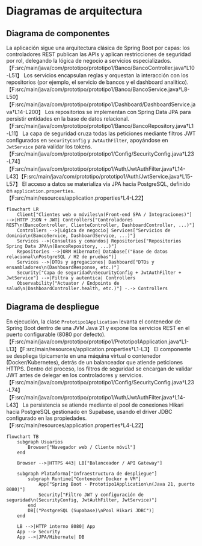 # Diagramas de arquitectura

## Diagrama de componentes
La aplicación sigue una arquitectura clásica de Spring Boot por capas: los controladores REST publican las APIs y aplican restricciones de seguridad por rol, delegando la lógica de negocio a servicios especializados.【F:src/main/java/com/prototipo/prototipo1/Banco/BancoController.java†L10-L51】 Los servicios encapsulan reglas y orquestan la interacción con los repositorios (por ejemplo, el servicio de bancos y el dashboard analítico).【F:src/main/java/com/prototipo/prototipo1/Banco/BancoService.java†L8-L50】【F:src/main/java/com/prototipo/prototipo1/Dashboard/DashboardService.java†L14-L200】 Los repositorios se implementan con Spring Data JPA para persistir entidades en la base de datos relacional.【F:src/main/java/com/prototipo/prototipo1/Banco/BancoRepository.java†L1-L11】 La capa de seguridad cruza todas las peticiones mediante filtros JWT configurados en `SecurityConfig` y `JwtAuthFilter`, apoyándose en `JwtService` para validar los tokens.【F:src/main/java/com/prototipo/prototipo1/Config/SecurityConfig.java†L23-L74】【F:src/main/java/com/prototipo/prototipo1/Auth/JwtAuthFilter.java†L14-L43】【F:src/main/java/com/prototipo/prototipo1/Auth/JwtService.java†L15-L57】 El acceso a datos se materializa vía JPA hacia PostgreSQL, definido en `application.properties`.【F:src/main/resources/application.properties†L4-L22】

```mermaid
flowchart LR
    Client["Clientes web o móviles\n(Front-end SPA / Integraciones)"] -->|HTTP JSON + JWT| Controllers["Controladores REST\n(BancoController, ClienteController, DashboardController, ...)"]
    Controllers -->|Lógica de negocio| Services["Servicios de dominio\n(BancoService, DashboardService, ...)"]
    Services -->|Consultas y comandos| Repositories["Repositorios Spring Data JPA\n(BancoRepository, ...)"]
    Repositories -->|ORM Hibernate| Database[("Base de datos relacional\nPostgreSQL / H2 de pruebas")]
    Services -->|DTOs y agregaciones| Dashboard["DTOs y ensambladores\n(DashboardResponse, etc.)"]
    Security["Capa de seguridad\nSecurityConfig + JwtAuthFilter + JwtService"] -->|Filtra y autentica| Controllers
    Observability["Actuator / Endpoints de salud\n(DashboardController.health, etc.)"] -.-> Controllers
```

## Diagrama de despliegue
En ejecución, la clase `Prototipo1Application` levanta el contenedor de Spring Boot dentro de una JVM Java 21 y expone los servicios REST en el puerto configurable (8080 por defecto).【F:src/main/java/com/prototipo/prototipo1/Prototipo1Application.java†L1-L13】【F:src/main/resources/application.properties†L1-L3】 El componente se despliega típicamente en una máquina virtual o contenedor (Docker/Kubernetes), detrás de un balanceador que atiende peticiones HTTPS. Dentro del proceso, los filtros de seguridad se encargan de validar JWT antes de delegar en los controladores y servicios.【F:src/main/java/com/prototipo/prototipo1/Config/SecurityConfig.java†L23-L74】【F:src/main/java/com/prototipo/prototipo1/Auth/JwtAuthFilter.java†L14-L43】 La persistencia se atiende mediante el pool de conexiones Hikari hacia PostgreSQL gestionado en Supabase, usando el driver JDBC configurado en las propiedades.【F:src/main/resources/application.properties†L4-L22】

```mermaid
flowchart TB
    subgraph Usuarios
        Browser["Navegador web / Cliente móvil"]
    end

    Browser -->|HTTPS 443| LB["Balanceador / API Gateway"]

    subgraph Plataforma["Infraestructura de despliegue"]
        subgraph Runtime["Contenedor Docker o VM"]
            App["Spring Boot - Prototipo1Application\n(Java 21, puerto 8080)"]
            Security["Filtro JWT y configuración de seguridad\n(SecurityConfig, JwtAuthFilter, JwtService)"]
        end
        DB[("PostgreSQL (Supabase)\nPool Hikari JDBC")]
    end

    LB -->|HTTP interno 8080| App
    App --> Security
    App -->|JPA/Hibernate| DB
```

